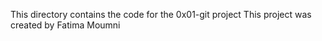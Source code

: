 This directory contains the code for the 0x01-git project
This project was created by Fatima Moumni
